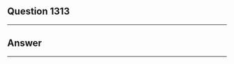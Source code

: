 Question 1313
------------------------

------------------------
Answer
------------------------

------------------------
